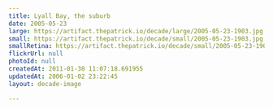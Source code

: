 ```yaml
---
title: Lyall Bay, the suburb
date: 2005-05-23
large: https://artifact.thepatrick.io/decade/large/2005-05-23-1903.jpg
small: https://artifact.thepatrick.io/decade/small/2005-05-23-1903.jpg
smallRetina: https://artifact.thepatrick.io/decade/small/2005-05-23-1903@2x.jpg
flickrUrl: null
photoId: null
createdAt: 2011-01-30 11:07:18.691955
updatedAt: 2006-01-02 23:22:45
layout: decade-image

---
```



